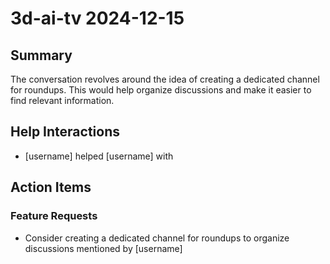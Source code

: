 # 3d-ai-tv 2024-12-15

## Summary
The conversation revolves around the idea of creating a dedicated channel for roundups. This would help organize discussions and make it easier to find relevant information.

## Help Interactions
- [username] helped [username] with 

## Action Items

### Feature Requests
- Consider creating a dedicated channel for roundups to organize discussions mentioned by [username]